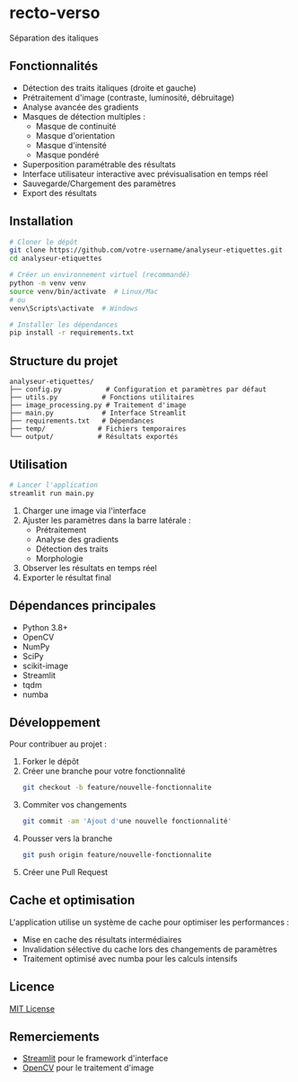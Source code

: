 # recto-verso
Séparation des italiques

## Fonctionnalités

- Détection des traits italiques (droite et gauche)
- Prétraitement d'image (contraste, luminosité, débruitage)
- Analyse avancée des gradients
- Masques de détection multiples :
  - Masque de continuité
  - Masque d'orientation
  - Masque d'intensité
  - Masque pondéré
- Superposition paramétrable des résultats
- Interface utilisateur interactive avec prévisualisation en temps réel
- Sauvegarde/Chargement des paramètres
- Export des résultats

## Installation

```bash
# Cloner le dépôt
git clone https://github.com/votre-username/analyseur-etiquettes.git
cd analyseur-etiquettes

# Créer un environnement virtuel (recommandé)
python -m venv venv
source venv/bin/activate  # Linux/Mac
# ou
venv\Scripts\activate  # Windows

# Installer les dépendances
pip install -r requirements.txt
```

## Structure du projet

```
analyseur-etiquettes/
├── config.py           # Configuration et paramètres par défaut
├── utils.py           # Fonctions utilitaires
├── image_processing.py # Traitement d'image
├── main.py            # Interface Streamlit
├── requirements.txt   # Dépendances
├── temp/             # Fichiers temporaires
└── output/           # Résultats exportés
```

## Utilisation

```bash
# Lancer l'application
streamlit run main.py
```

1. Charger une image via l'interface
2. Ajuster les paramètres dans la barre latérale :
   - Prétraitement
   - Analyse des gradients
   - Détection des traits
   - Morphologie
3. Observer les résultats en temps réel
4. Exporter le résultat final

## Dépendances principales

- Python 3.8+
- OpenCV
- NumPy
- SciPy
- scikit-image
- Streamlit
- tqdm
- numba

## Développement

Pour contribuer au projet :

1. Forker le dépôt
2. Créer une branche pour votre fonctionnalité
   ```bash
   git checkout -b feature/nouvelle-fonctionnalite
   ```
3. Commiter vos changements
   ```bash
   git commit -am 'Ajout d'une nouvelle fonctionnalité'
   ```
4. Pousser vers la branche
   ```bash
   git push origin feature/nouvelle-fonctionnalite
   ```
5. Créer une Pull Request

## Cache et optimisation

L'application utilise un système de cache pour optimiser les performances :

- Mise en cache des résultats intermédiaires
- Invalidation sélective du cache lors des changements de paramètres
- Traitement optimisé avec numba pour les calculs intensifs

## Licence

[MIT License](LICENSE)


## Remerciements

- [Streamlit](https://streamlit.io/) pour le framework d'interface
- [OpenCV](https://opencv.org/) pour le traitement d'image
